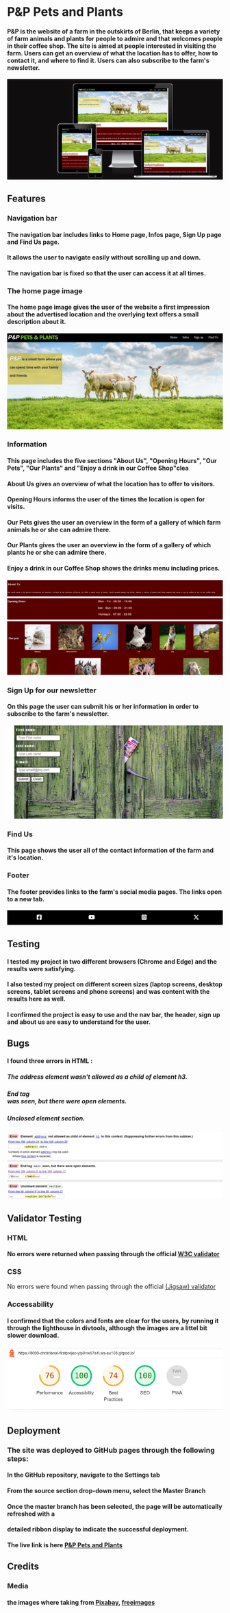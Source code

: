 # P&P Pets and Plants

#### P&P is the website of a farm in the outskirts of Berlin, that keeps a variety of farm animals and plants for people to admire and that welcomes people in their coffee shop. The site is aimed at people interested in visiting the farm. Users can get an overview of what the location has to offer, how to contact it, and where to find it. Users can also subscribe to the farm's newsletter. 
<img src="assets/images/capture.jpg">

## Features

### Navigation bar

#### The navigation bar includes links to Home page, Infos page, Sign Up page and Find Us page.
#### It allows the user to navigate easily without scrolling up and down. 
#### The navigation bar is fixed so that the user can access it at all times. 

### The home page image

#### The home page image gives the user of the website a first impression about the advertised location and the overlying text offers a small description about it. 
<img src="assets/images/capture4.jpg">

### Information

#### This page includes the five sections "About Us", "Opening Hours", "Our Pets", "Our Plants" and "Enjoy a drink in our Coffee Shop"clea
#### About Us gives an overview of what the location has to offer to visitors.
#### Opening Hours informs the user of the times the location is open for visits.
#### Our Pets gives the user an overview in the form of a gallery of which farm animals he or she can admire there.
#### Our Plants gives the user an overview in the form of a gallery of which plants he or she can admire there.
#### Enjoy a drink in our Coffee Shop shows the drinks menu including prices.
<img src="assets/images/capture5.jpg">

### Sign Up for our newsletter

#### On this page the user can submit his or her information in order to subscribe to the farm's newsletter. 
<img src="assets/images/capture6.jpg">

### Find Us

#### This page shows the user all of the contact information of the farm and it's location.

### Footer

#### The footer provides links to the farm's social media pages. The links open to a new tab. 
<img src="assets/images/cpture7.jpg">

## Testing

#### I tested my project in two different browsers (Chrome and Edge) and the results were satisfying.
#### I also tested my project on different screen sizes (laptop screens, desktop screens, tablet screens and phone screens) and was content with the results here as well.
#### I confirmed the project is easy to use and the nav bar, the header, sign up and about us are easy to understand for the user. 

## Bugs

#### I found three errors in HTML :

##### The address element wasn't allowed as a child of element h3.
##### End tag <main> was seen, but there were open elements.
##### Unclosed element section.

<img src="assets/images/capture2.jpg">

## Validator Testing

### HTML 
#### No errors were returned when passing through the official [W3C validator](https://validator.w3.org/nu/?doc=https%3A%2F%2Fchristianalamassi.github.io%2FFirstProjectGitpod%2F)

### CSS ####
No errors were found when passing through the official [(Jigsaw) validator](https://validator.w3.org/nu/?doc=https%3A%2F%2Fchristianalamassi.github.io%2FFirstProjectGitpod%2F)

### Accessability 
#### I confirmed that the colors and fonts are clear for the users, by running it through the lighthouse in divtools, although the images are a littel bit slower download.
<img src="assets/images/capture0.jpg">

## Deployment

### The site was deployed to GitHub pages through the following steps:
#### In the GitHub repository, navigate to the Settings tab
#### From the source section drop-down menu, select the Master Branch
#### Once the master branch has been selected, the page will be automatically refreshed with a 
#### detailed ribbon display to indicate the successful deployment.
#### The live link is here [P&P Pets and Plants](https://christianalamassi.github.io/FirstProjectGitpod/)

## Credits

### Media
#### the images where taking from [Pixabay](https://pixabay.com/), [freeimages](https://www.freeimages.com/)